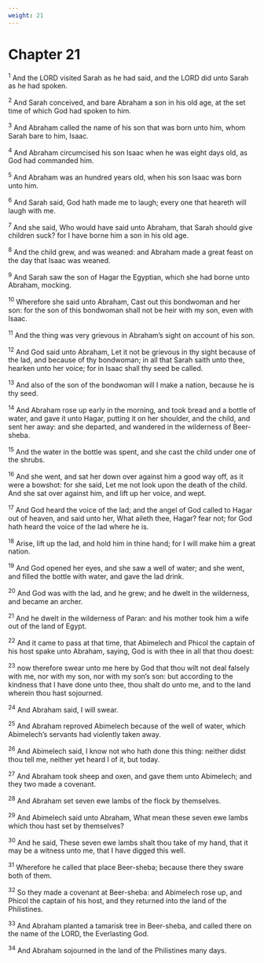 ```yaml
---
weight: 21
---
```


# Chapter 21

<sup>1</sup> And the LORD visited Sarah as he had said, and the LORD did unto Sarah as he had spoken. 

<sup>2</sup> And Sarah conceived, and bare Abraham a son in his old age, at the set time of which God had spoken to him. 

<sup>3</sup> And Abraham called the name of his son that was born unto him, whom Sarah bare to him, Isaac. 

<sup>4</sup> And Abraham circumcised his son Isaac when he was eight days old, as God had commanded him. 

<sup>5</sup> And Abraham was an hundred years old, when his son Isaac was born unto him. 

<sup>6</sup> And Sarah said, God hath made me to laugh; every one that heareth will laugh with me. 

<sup>7</sup> And she said, Who would have said unto Abraham, that Sarah should give children suck? for I have borne him a son in his old age. 

<sup>8</sup> And the child grew, and was weaned: and Abraham made a great feast on the day that Isaac was weaned. 

<sup>9</sup> And Sarah saw the son of Hagar the Egyptian, which she had borne unto Abraham, mocking. 

<sup>10</sup> Wherefore she said unto Abraham, Cast out this bondwoman and her son: for the son of this bondwoman shall not be heir with my son, even with Isaac. 

<sup>11</sup> And the thing was very grievous in Abraham’s sight on account of his son. 

<sup>12</sup> And God said unto Abraham, Let it not be grievous in thy sight because of the lad, and because of thy bondwoman; in all that Sarah saith unto thee, hearken unto her voice; for in Isaac shall thy seed be called. 

<sup>13</sup> And also of the son of the bondwoman will I make a nation, because he is thy seed. 

<sup>14</sup> And Abraham rose up early in the morning, and took bread and a bottle of water, and gave it unto Hagar, putting it on her shoulder, and the child, and sent her away: and she departed, and wandered in the wilderness of Beer-sheba. 

<sup>15</sup> And the water in the bottle was spent, and she cast the child under one of the shrubs. 

<sup>16</sup> And she went, and sat her down over against him a good way off, as it were a bowshot: for she said, Let me not look upon the death of the child. And she sat over against him, and lift up her voice, and wept. 

<sup>17</sup> And God heard the voice of the lad; and the angel of God called to Hagar out of heaven, and said unto her, What aileth thee, Hagar? fear not; for God hath heard the voice of the lad where he is. 

<sup>18</sup> Arise, lift up the lad, and hold him in thine hand; for I will make him a great nation. 

<sup>19</sup> And God opened her eyes, and she saw a well of water; and she went, and filled the bottle with water, and gave the lad drink. 

<sup>20</sup> And God was with the lad, and he grew; and he dwelt in the wilderness, and became an archer. 

<sup>21</sup> And he dwelt in the wilderness of Paran: and his mother took him a wife out of the land of Egypt. 

<sup>22</sup> And it came to pass at that time, that Abimelech and Phicol the captain of his host spake unto Abraham, saying, God is with thee in all that thou doest: 

<sup>23</sup> now therefore swear unto me here by God that thou wilt not deal falsely with me, nor with my son, nor with my son’s son: but according to the kindness that I have done unto thee, thou shalt do unto me, and to the land wherein thou hast sojourned. 

<sup>24</sup> And Abraham said, I will swear. 

<sup>25</sup> And Abraham reproved Abimelech because of the well of water, which Abimelech’s servants had violently taken away. 

<sup>26</sup> And Abimelech said, I know not who hath done this thing: neither didst thou tell me, neither yet heard I of it, but today. 

<sup>27</sup> And Abraham took sheep and oxen, and gave them unto Abimelech; and they two made a covenant. 

<sup>28</sup> And Abraham set seven ewe lambs of the flock by themselves. 

<sup>29</sup> And Abimelech said unto Abraham, What mean these seven ewe lambs which thou hast set by themselves? 

<sup>30</sup> And he said, These seven ewe lambs shalt thou take of my hand, that it may be a witness unto me, that I have digged this well. 

<sup>31</sup> Wherefore he called that place Beer-sheba; because there they sware both of them. 

<sup>32</sup> So they made a covenant at Beer-sheba: and Abimelech rose up, and Phicol the captain of his host, and they returned into the land of the Philistines. 

<sup>33</sup> And Abraham planted a tamarisk tree in Beer-sheba, and called there on the name of the LORD, the Everlasting God. 

<sup>34</sup> And Abraham sojourned in the land of the Philistines many days. 


